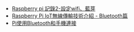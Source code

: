 * [Raspberry pi 記錄2-設定wifi、藍芽][1]
* [Raspberry Pi IoT無線傳輸技術介紹 - Bluetooth篇][2]
* [Pi使用Bluetooth和手機連接][3]

[1]:https://dotblogs.com.tw/bowwowxx/2014/04/17/144774
[2]:https://www.slideshare.net/raspberrypi-tw/raspberry-pi-iot-bluetooth
[3]:http://blog.ittraining.com.tw/2015/04/bluetoothpi.html
